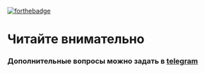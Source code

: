 [![forthebadge](https://forthebadge.com/images/badges/powered-by-black-magic.svg)](https://forthebadge.com)

# Читайте внимательно
### Дополнительные вопросы можно задать в [telegram](https://t.me/grevinden)
